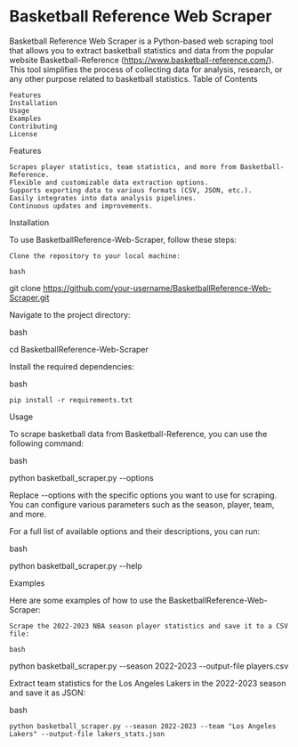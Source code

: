 # Basketball Reference Web Scraper
Basketball Reference Web Scraper is a Python-based web scraping tool that allows you to extract basketball statistics and data from the popular website Basketball-Reference (https://www.basketball-reference.com/). This tool simplifies the process of collecting data for analysis, research, or any other purpose related to basketball statistics.
Table of Contents

    Features
    Installation
    Usage
    Examples
    Contributing
    License

Features

    Scrapes player statistics, team statistics, and more from Basketball-Reference.
    Flexible and customizable data extraction options.
    Supports exporting data to various formats (CSV, JSON, etc.).
    Easily integrates into data analysis pipelines.
    Continuous updates and improvements.

Installation

To use BasketballReference-Web-Scraper, follow these steps:

    Clone the repository to your local machine:

    bash

git clone https://github.com/your-username/BasketballReference-Web-Scraper.git

Navigate to the project directory:

bash

cd BasketballReference-Web-Scraper

Install the required dependencies:

bash

    pip install -r requirements.txt

Usage

To scrape basketball data from Basketball-Reference, you can use the following command:

bash

python basketball_scraper.py --options

Replace --options with the specific options you want to use for scraping. You can configure various parameters such as the season, player, team, and more.

For a full list of available options and their descriptions, you can run:

bash

python basketball_scraper.py --help

Examples

Here are some examples of how to use the BasketballReference-Web-Scraper:

    Scrape the 2022-2023 NBA season player statistics and save it to a CSV file:

    bash

python basketball_scraper.py --season 2022-2023 --output-file players.csv

Extract team statistics for the Los Angeles Lakers in the 2022-2023 season and save it as JSON:

bash

    python basketball_scraper.py --season 2022-2023 --team "Los Angeles Lakers" --output-file lakers_stats.json
